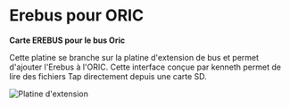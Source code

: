 # Erebus pour ORIC
__Carte EREBUS pour le bus Oric__

Cette platine se branche sur la platine d'extension de bus et permet d'ajouter l'Erebus à l'ORIC.
Cette interface conçue par kenneth permet de lire des fichiers Tap directement depuis une carte SD.

![Platine d'extension](./Erebus.png?raw=true "Optional Title")


